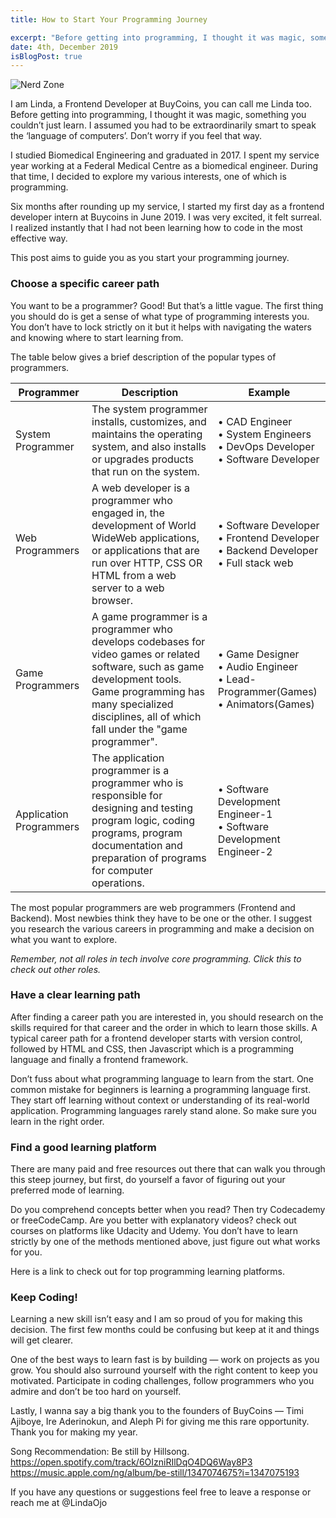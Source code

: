 ```yaml
---
title: How to Start Your Programming Journey

excerpt: "Before getting into programming, I thought it was magic, something you couldn’t just learn. I assumed you had to  be extraordinarily smart to speak the ‘language of computers’. Don’t worry if you feel that way."
date: 4th, December 2019
isBlogPost: true
---
```


![Nerd Zone](https://media.giphy.com/media/l0HlHFRbmaZtBRhXG/giphy.gif)



I am Linda, a Frontend Developer at BuyCoins, you can call me Linda too.
Before getting into programming, I thought it was magic, something you couldn’t just learn. I assumed you had to be extraordinarily smart to speak the ‘language of computers’. Don’t worry if you feel that way.

I studied Biomedical Engineering and graduated in 2017. I spent my service year working at a Federal Medical Centre as a biomedical engineer. During that time, I decided to explore my various interests, one of which is programming.

Six months after rounding up my service, I started my first day as a frontend developer intern at Buycoins in June 2019. I was very excited, it felt surreal. I realized instantly that I had not been learning how to code in the most effective way.

This post aims to guide you as you start your programming journey.

<h3>Choose a specific career path</h3>

You want to be a programmer? Good! But that’s a little vague. The first thing you should do is get a sense of what type of programming interests you. You don’t have to lock strictly on it but it helps with navigating the waters and knowing where to start learning from.

The table below gives a brief description of the popular types of programmers.

<div class=table-container>
    <table class="tg">
    <thead>
    <tr>
        <th class="tg-0pky">Programmer</th>
        <th class="tg-0pky">Description</th>
        <th class="tg-0pky">Example</th>
    </tr>
    </thead>
    <tbody>
    <tr>
        <td class="tg-0pky">System Programmer</td>
        <td class="tg-0pky">The system programmer installs,
                            customizes, and maintains the
                            operating system, and also installs or
                            upgrades products that run on
                            the system.</td>
        <td class="tg-0pky">• CAD Engineer  <br>• System Engineers <br>• DevOps Developer<br>• Software Developer</td>
    </tr>
    <tr>
        <td class="tg-0pky">Web Programmers</td>
        <td class="tg-0pky">A web developer is a programmer who
                            engaged in, the development of World
                            WideWeb applications, or applications
                            that are run over HTTP, CSS OR HTML
                            from a web server to a web browser.</td>
        <td class="tg-0pky">• Software Developer <br>• Frontend Developer <br>• Backend Developer <br>• Full stack web</td>
    </tr>
    <tr>
        <td class="tg-0pky">Game Programmers</td>
        <td class="tg-0pky">A game programmer is a programmer
                            who develops codebases for
                            video games or related software, such
                            as game development tools. Game
                            programming has many specialized
                            disciplines, all of which fall under the
                            "game programmer".</td>
        <td class="tg-0pky">• Game Designer <br>• Audio Engineer <br>• Lead-Programmer(Games) <br>• Animators(Games)</td>
    </tr>
        <tr>
        <td class="tg-0pky">Application Programmers</td>
        <td class="tg-0pky">The application programmer is a
                            programmer who is responsible for
                            designing and testing program logic,
                            coding programs, program
                            documentation and preparation of
                            programs for computer operations.</td>
        <td class="tg-0pky">• Software Development Engineer-1 <br>• Software Development Engineer-2</td>
    </tr>
    </tbody>
</table>
</div>

The most popular programmers are web programmers (Frontend and Backend). Most newbies think they have to be one or the other. I suggest you research the various careers in programming and make a decision on what you want to explore.

_Remember, not all roles in tech involve core programming. Click this to check out other roles._

<h3>Have a clear learning path</h3>

After finding a career path you are interested in, you should research on the skills required for that career and the order in which to learn those skills. A typical career path for a frontend developer starts with version control, followed by HTML and CSS, then Javascript which is a programming language and finally a frontend framework.

Don’t fuss about what programming language to learn from the start. One common mistake for beginners is learning a programming language first. They start off learning without context or understanding of its real-world application. Programming languages rarely stand alone. So make sure you learn in the right order.

<h3>Find a good learning platform</h3>

There are many paid and free resources out there that can walk you through this steep journey, but first, do yourself a favor of figuring out your preferred mode of learning.

Do you comprehend concepts better when you read? Then try Codecademy or freeCodeCamp. Are you better with explanatory videos? check out courses on platforms like Udacity and Udemy. You don’t have to learn strictly by one of the methods mentioned above, just figure out what works for you.

Here is a link to check out for top programming learning platforms.

<h3>Keep Coding!</h3>

Learning a new skill isn’t easy and I am so proud of you for making this decision. The first few months could be confusing but keep at it and things will get clearer.

One of the best ways to learn fast is by building — work on projects as you grow. You should also surround yourself with the right content to keep you motivated. Participate in coding challenges, follow programmers who you admire and don’t be too hard on yourself.

Lastly, I wanna say a big thank you to the founders of BuyCoins — Timi Ajiboye, Ire Aderinokun, and Aleph Pi for giving me this rare opportunity. Thank you for making my year.

Song Recommendation: Be still by Hillsong. https://open.spotify.com/track/6OIzniRIlDqO4DQ6Way8P3 https://music.apple.com/ng/album/be-still/1347074675?i=1347075193

If you have any questions or suggestions feel free to leave a response or reach me at @LindaOjo
